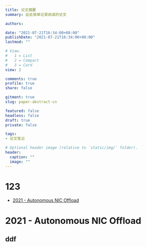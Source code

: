 ```yaml
---
title: 论文摘要
summary: 此处简单记录阅读的论文

authors:

date: "2021-07-21T16:34:00+08:00"
publishDate: "2021-07-21T16:34:00+08:00"
lastmod: ""

# View.
#   1 = List
#   2 = Compact
#   3 = Card
view: 2

comments: true
profile: true
share: false

gitment: true
slug: paper-abstract-cn

featured: false
headless: false
draft: true
private: false

tags:
- 论文笔记

# Optional header image (relative to `static/img/` folder).
header:
  caption: ""
  image: ""
---
```


# 123
- [2021 - Autonomous NIC Offload](#2021---autonomous-nic-offload)

# 2021 - Autonomous NIC Offload
## ddf